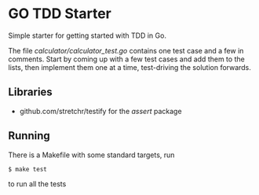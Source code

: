 # GO TDD Starter
Simple starter for getting started with TDD in Go.

The file _calculator/calculator_test.go_ contains one test case and a few in comments. Start by coming
up with a few test cases and add them to the lists, then implement them one at a time, test-driving the
solution forwards.

## Libraries
- github.com/stretchr/testify for the _assert_ package

## Running
There is a Makefile with some standard targets, run

```shell
$ make test
```

to run all the tests
